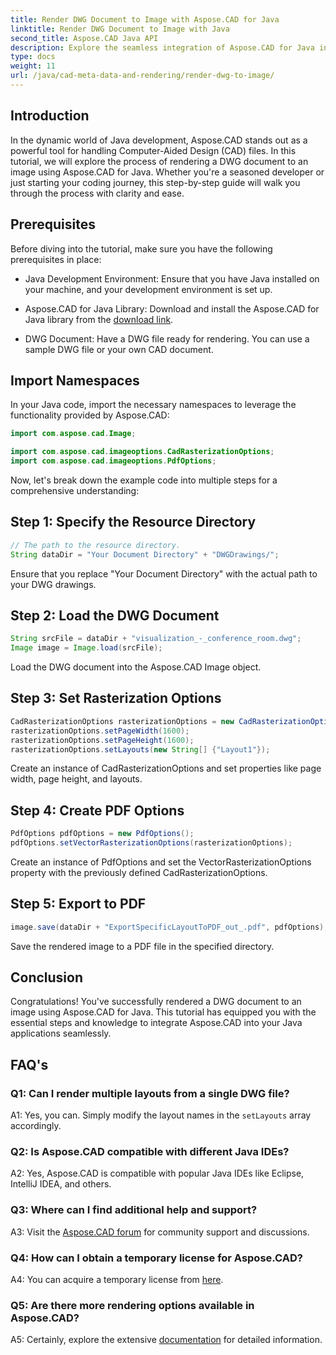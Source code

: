 ```yaml
---
title: Render DWG Document to Image with Aspose.CAD for Java
linktitle: Render DWG Document to Image with Java
second_title: Aspose.CAD Java API
description: Explore the seamless integration of Aspose.CAD for Java in rendering DWG documents to images. Follow our step-by-step guide for efficient results.
type: docs
weight: 11
url: /java/cad-meta-data-and-rendering/render-dwg-to-image/
---
```

## Introduction

In the dynamic world of Java development, Aspose.CAD stands out as a powerful tool for handling Computer-Aided Design (CAD) files. In this tutorial, we will explore the process of rendering a DWG document to an image using Aspose.CAD for Java. Whether you're a seasoned developer or just starting your coding journey, this step-by-step guide will walk you through the process with clarity and ease.

## Prerequisites

Before diving into the tutorial, make sure you have the following prerequisites in place:

- Java Development Environment: Ensure that you have Java installed on your machine, and your development environment is set up.

- Aspose.CAD for Java Library: Download and install the Aspose.CAD for Java library from the [download link](https://releases.aspose.com/cad/java/).

- DWG Document: Have a DWG file ready for rendering. You can use a sample DWG file or your own CAD document.

## Import Namespaces

In your Java code, import the necessary namespaces to leverage the functionality provided by Aspose.CAD:

```java
import com.aspose.cad.Image;

import com.aspose.cad.imageoptions.CadRasterizationOptions;
import com.aspose.cad.imageoptions.PdfOptions;
```

Now, let's break down the example code into multiple steps for a comprehensive understanding:

## Step 1: Specify the Resource Directory

```java
// The path to the resource directory.
String dataDir = "Your Document Directory" + "DWGDrawings/";
```

Ensure that you replace "Your Document Directory" with the actual path to your DWG drawings.

## Step 2: Load the DWG Document

```java
String srcFile = dataDir + "visualization_-_conference_room.dwg";
Image image = Image.load(srcFile);
```

Load the DWG document into the Aspose.CAD Image object.

## Step 3: Set Rasterization Options

```java
CadRasterizationOptions rasterizationOptions = new CadRasterizationOptions();
rasterizationOptions.setPageWidth(1600);
rasterizationOptions.setPageHeight(1600);
rasterizationOptions.setLayouts(new String[] {"Layout1"});
```

Create an instance of CadRasterizationOptions and set properties like page width, page height, and layouts.

## Step 4: Create PDF Options

```java
PdfOptions pdfOptions = new PdfOptions();
pdfOptions.setVectorRasterizationOptions(rasterizationOptions);
```

Create an instance of PdfOptions and set the VectorRasterizationOptions property with the previously defined CadRasterizationOptions.

## Step 5: Export to PDF

```java
image.save(dataDir + "ExportSpecificLayoutToPDF_out_.pdf", pdfOptions);
```

Save the rendered image to a PDF file in the specified directory.

## Conclusion

Congratulations! You've successfully rendered a DWG document to an image using Aspose.CAD for Java. This tutorial has equipped you with the essential steps and knowledge to integrate Aspose.CAD into your Java applications seamlessly.

## FAQ's

### Q1: Can I render multiple layouts from a single DWG file?

A1: Yes, you can. Simply modify the layout names in the `setLayouts` array accordingly.

### Q2: Is Aspose.CAD compatible with different Java IDEs?

A2: Yes, Aspose.CAD is compatible with popular Java IDEs like Eclipse, IntelliJ IDEA, and others.

### Q3: Where can I find additional help and support?

A3: Visit the [Aspose.CAD forum](https://forum.aspose.com/c/cad/19) for community support and discussions.

### Q4: How can I obtain a temporary license for Aspose.CAD?

A4: You can acquire a temporary license from [here](https://purchase.aspose.com/temporary-license/).

### Q5: Are there more rendering options available in Aspose.CAD?

A5: Certainly, explore the extensive [documentation](https://reference.aspose.com/cad/java/) for detailed information.

